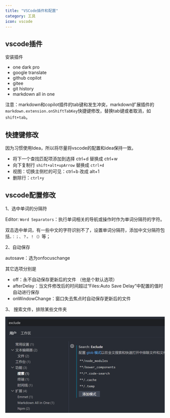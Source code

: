 ```yaml
---
title: "VSCode插件和配置"
category: 工具
icon: vscode
---
```


## vscode插件

安装插件

- one dark pro
- google translate
- github copilot
- gitee
- git history
- markdown all in one

注意：markdown和copilot插件的tab键和发生冲突，markdown扩展插件的`markdown.extension.onShiftTabKey`快捷键修改，替换tab键或者取消，如`shift+tab`。

## 快捷键修改

因为习惯使用Idea，所以将尽量将vscode的配置和idea保持一致。

- 将下一个查找匹配项添加到选择 ctrl+d 替换成 ctrl+w
- 向下复制行 `shift+alt+upArrow` 替换成 `ctrl+d`
- 视图：切换主侧栏的可见：ctrl+b 改成 alt+1
- 删除行：`ctrl+y`

## vscode配置修改

1、选中单词的分隔符

Editor: `Word Separators`：执行单词相关的导航或操作时作为单词分隔符的字符。

双击选中单词，有一些中文的字符识别不了，设置单词分隔符，添加中文分隔符包括`，：；、？。！（）`等；

2、自动保存

autosave：选为onfocuschange

其它选项分别是

- off：永不自动保存更新后的文件 （他是个默认选项）
- afterDelay：当文件修改后的时间超过“Files:Auto Save Delay”中配置的值时自动进行保存
- onWindowChange：窗口失去焦点时自动保存更新后的文件

3、 搜索文件，排除某些文件夹

![排除某些文件夹](assets/vscode-plugins-and-configuration-1650151717352.png)  
